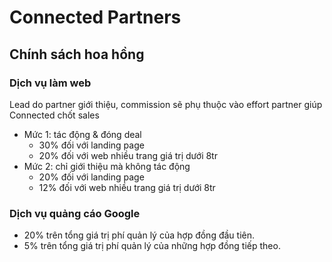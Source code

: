 # Connected Partners

## Chính sách hoa hồng

### Dịch vụ làm web

Lead do partner giới thiệu, commission sẽ phụ thuộc vào effort partner giúp Connected chốt sales

- Mức 1: tác động & đóng deal
  - 30% đối với landing page
  - 20% đối với web nhiều trang giá trị dưới 8tr
- Mức 2: chỉ giới thiệu mà không tác động
  - 20% đối với landing page
  - 12% đối với web nhiều trang giá trị dưới 8tr

### Dịch vụ quảng cáo Google

- 20% trên tổng giá trị phí quản lý của hợp đồng đầu tiên.
- 5% trên tổng giá trị phí quản lý của những hợp đồng tiếp theo.

